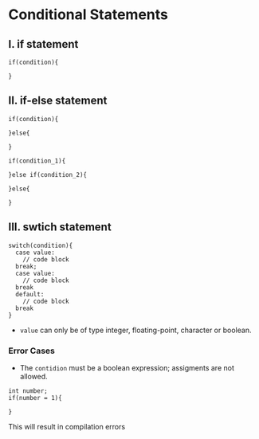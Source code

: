 # Conditional Statements


## I. if statement

```
if(condition){
  
}
```

## II. if-else statement
```
if(condition){

}else{

}
```

```
if(condition_1){
  
}else if(condition_2){

}else{

}
```



## III. swtich statement
```
switch(condition){
  case value:
    // code block
  break;
  case value:
    // code block
  break
  default:
    // code block
  break
}
```
- `value` can only be of type integer, floating-point, character or boolean.


### Error Cases
- The `contidion` must be a boolean expression; assigments are not allowed.
```
int number;
if(number = 1){

}
```
This will result in compilation errors